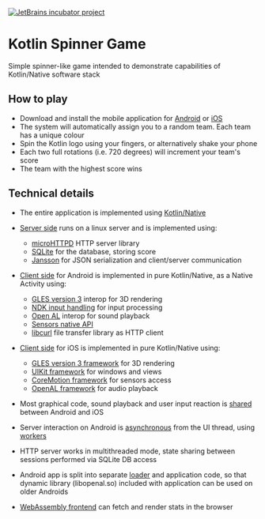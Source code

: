 [![JetBrains incubator project](http://jb.gg/badges/official.svg)](https://confluence.jetbrains.com/display/ALL/JetBrains+on+GitHub) 

# Kotlin Spinner Game

Simple spinner-like game intended to demonstrate capabilities of Kotlin/Native software stack

## How to play

*   Download and install the mobile application for [Android](https://goo.gl/BsA73T) or [iOS](https://not.yet.here)
*   The system will automatically assign you to a random team. Each team has a unique colour
*   Spin the Kotlin logo using your fingers, or alternatively shake your phone
*   Each two full rotations (i.e. 720 degrees) will increment your team's score
*   The team with the highest score wins

## Technical details

*   The entire application is implemented using [Kotlin/Native](https://github.com/JetBrains/kotlin-native)
*   [Server side](https://github.com/JetBrains/kotlin-conf-demos/blob/master/kotlin-native/samples/fullstack/httpserver/src/HttpServer.kt) runs on a linux server and is implemented using:
    *   [microHTTPD](https://www.gnu.org/software/libmicrohttpd/) HTTP server library
    *   [SQLite](https://www.sqlite.org/) for the database, storing score
    *   [Jansson](http://www.digip.org/jansson/) for JSON serialization and client/server communication

*   [Client side](https://github.com/JetBrains/kotlin-conf-demos/blob/master/kotlin-native/samples/fullstack/clients/android/src/main/kotlin/engine.kt) for Android is implemented in pure Kotlin/Native, as a Native Activity using:
    *   [GLES version 3](https://developer.android.com/guide/topics/graphics/opengl.html) interop for 3D rendering
    *   [NDK input handling](https://developer.android.com/ndk/reference/group___input.html) for input processing
    *   [Open AL](https://www.openal.org/) interop for sound playback
    *   [Sensors native API](https://developer.android.com/ndk/reference/group___sensor.html)
    *   [libcurl](https://curl.haxx.se/libcurl/) file transfer library as HTTP client

*   [Client side](https://github.com/JetBrains/kotlin-conf-demos/blob/master/kotlin-native/samples/fullstack/clients/ios) for iOS is implemented in pure Kotlin/Native using:
    *   [GLES version 3 framework](https://developer.apple.com/documentation/opengles) for 3D rendering
    *   [UIKit framework](https://developer.apple.com/documentation/uikit) for windows and views
    *   [CoreMotion framework](https://developer.apple.com/documentation/coremotion) for sensors access
    *   [OpenAL framework](https://developer.apple.com/library/content/documentation/Miscellaneous/Conceptual/iPhoneOSTechOverview/MediaLayer/MediaLayer.html#//apple_ref/doc/uid/TP40007898-CH9-SW13) for audio playback
    
*   Most graphical code, sound playback and user input reaction is [shared](https://github.com/JetBrains/kotlin-conf-demos/tree/master/kotlin-native/samples/fullstack/clients/shared/src/main/kotlin) between Android and iOS
*   Server interaction on Android is [asynchronous](https://github.com/JetBrains/kotlin-conf-demos/blob/master/kotlin-native/samples/fullstack/clients/android/src/main/kotlin/engine.kt#L107) from the UI thread, using [workers](https://github.com/JetBrains/kotlin-native/tree/master/samples/workers)
*   HTTP server works in multithreaded mode, state sharing between sessions performed via SQLite DB access
*   Android app is split into separate [loader](https://github.com/JetBrains/kotlin-conf-demos/blob/master/kotlin-native/samples/fullstack/clients/android/src/loader/kotlin/loader.kt) and application code, so that dynamic library (libopenal.so) included with application can be used on older Androids
*   [WebAssembly frontend](https://github.com/JetBrains/kotlin-conf-demos/tree/master/kotlin-native/samples/fullstack/clients/webassembly) can fetch and render stats in the browser
